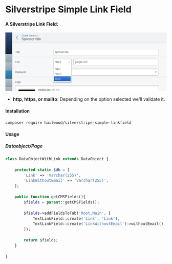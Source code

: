 Silverstripe Simple Link Field
====================================

#### A Silverstripe Link Field:
![Screenshot](/snapshot.png?raw=true)

* **http, https, or mailto**: Depending on the option selected we'll validate it.

#### Installation
```bash
composer require hailwood/silverstripe-simple-linkfield
```

#### Usage
##### Dataobject/Page
```php
class DataObjectWithLink extends DataObject {

    protected static $db = [
        'Link' => 'Varchar(255)',
        'LinkWithoutEmail' => 'Varchar(255)',
    ];
    
    public function getCMSFields(){
        $fields = parent::getCMSFields();
        
        $fields->addFieldsToTab('Root.Main', [
            TextLinkField::create('Link', 'Link'),
            TextLinkField::create('LinkWithoutEmail')->withoutEmail()
        ]);
        
        return $fields;
    }

} 
